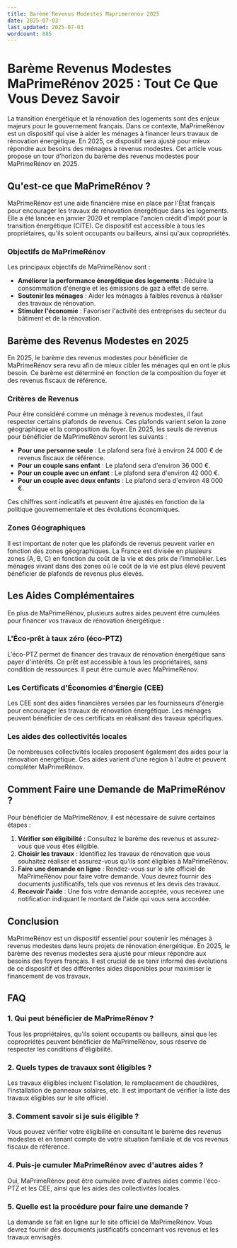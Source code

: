```yaml
---
title: Barème Revenus Modestes Maprimerenov 2025
date: 2025-07-03
last_updated: 2025-07-03
wordcount: 885
---
```


# Barème Revenus Modestes MaPrimeRénov 2025 : Tout Ce Que Vous Devez Savoir

La transition énergétique et la rénovation des logements sont des enjeux majeurs pour le gouvernement français. Dans ce contexte, MaPrimeRénov est un dispositif qui vise à aider les ménages à financer leurs travaux de rénovation énergétique. En 2025, ce dispositif sera ajusté pour mieux répondre aux besoins des ménages à revenus modestes. Cet article vous propose un tour d’horizon du barème des revenus modestes pour MaPrimeRénov en 2025.

## Qu'est-ce que MaPrimeRénov ?

MaPrimeRénov est une aide financière mise en place par l'État français pour encourager les travaux de rénovation énergétique dans les logements. Elle a été lancée en janvier 2020 et remplace l'ancien crédit d'impôt pour la transition énergétique (CITE). Ce dispositif est accessible à tous les propriétaires, qu'ils soient occupants ou bailleurs, ainsi qu'aux copropriétés.

### Objectifs de MaPrimeRénov

Les principaux objectifs de MaPrimeRénov sont :

- **Améliorer la performance énergétique des logements** : Réduire la consommation d'énergie et les émissions de gaz à effet de serre.
- **Soutenir les ménages** : Aider les ménages à faibles revenus à réaliser des travaux de rénovation.
- **Stimuler l'économie** : Favoriser l'activité des entreprises du secteur du bâtiment et de la rénovation.

## Barème des Revenus Modestes en 2025

En 2025, le barème des revenus modestes pour bénéficier de MaPrimeRénov sera revu afin de mieux cibler les ménages qui en ont le plus besoin. Ce barème est déterminé en fonction de la composition du foyer et des revenus fiscaux de référence.

### Critères de Revenus

Pour être considéré comme un ménage à revenus modestes, il faut respecter certains plafonds de revenus. Ces plafonds varient selon la zone géographique et la composition du foyer. En 2025, les seuils de revenus pour bénéficier de MaPrimeRénov seront les suivants :

- **Pour une personne seule** : Le plafond sera fixé à environ 24 000 € de revenus fiscaux de référence.
- **Pour un couple sans enfant** : Le plafond sera d'environ 36 000 €.
- **Pour un couple avec un enfant** : Le plafond sera d'environ 42 000 €.
- **Pour un couple avec deux enfants** : Le plafond sera d'environ 48 000 €.

Ces chiffres sont indicatifs et peuvent être ajustés en fonction de la politique gouvernementale et des évolutions économiques.

### Zones Géographiques

Il est important de noter que les plafonds de revenus peuvent varier en fonction des zones géographiques. La France est divisée en plusieurs zones (A, B, C) en fonction du coût de la vie et des prix de l'immobilier. Les ménages vivant dans des zones où le coût de la vie est plus élevé peuvent bénéficier de plafonds de revenus plus élevés.

## Les Aides Complémentaires

En plus de MaPrimeRénov, plusieurs autres aides peuvent être cumulées pour financer vos travaux de rénovation énergétique :

### L'Éco-prêt à taux zéro (éco-PTZ)

L'éco-PTZ permet de financer des travaux de rénovation énergétique sans payer d'intérêts. Ce prêt est accessible à tous les propriétaires, sans condition de ressources. Il peut être cumulé avec MaPrimeRénov.

### Les Certificats d'Économies d'Énergie (CEE)

Les CEE sont des aides financières versées par les fournisseurs d'énergie pour encourager les travaux de rénovation énergétique. Les ménages peuvent bénéficier de ces certificats en réalisant des travaux spécifiques.

### Les aides des collectivités locales

De nombreuses collectivités locales proposent également des aides pour la rénovation énergétique. Ces aides varient d'une région à l'autre et peuvent compléter MaPrimeRénov.

## Comment Faire une Demande de MaPrimeRénov ?

Pour bénéficier de MaPrimeRénov, il est nécessaire de suivre certaines étapes :

1. **Vérifier son éligibilité** : Consultez le barème des revenus et assurez-vous que vous êtes éligible.
2. **Choisir les travaux** : Identifiez les travaux de rénovation que vous souhaitez réaliser et assurez-vous qu'ils sont éligibles à MaPrimeRénov.
3. **Faire une demande en ligne** : Rendez-vous sur le site officiel de MaPrimeRénov pour faire votre demande. Vous devrez fournir des documents justificatifs, tels que vos revenus et les devis des travaux.
4. **Recevoir l'aide** : Une fois votre demande acceptée, vous recevrez une notification indiquant le montant de l'aide qui vous sera accordée.

## Conclusion

MaPrimeRénov est un dispositif essentiel pour soutenir les ménages à revenus modestes dans leurs projets de rénovation énergétique. En 2025, le barème des revenus modestes sera ajusté pour mieux répondre aux besoins des foyers français. Il est crucial de se tenir informé des évolutions de ce dispositif et des différentes aides disponibles pour maximiser le financement de vos travaux.

## FAQ

### 1. Qui peut bénéficier de MaPrimeRénov ?

Tous les propriétaires, qu'ils soient occupants ou bailleurs, ainsi que les copropriétés peuvent bénéficier de MaPrimeRénov, sous réserve de respecter les conditions d'éligibilité.

### 2. Quels types de travaux sont éligibles ?

Les travaux éligibles incluent l'isolation, le remplacement de chaudières, l'installation de panneaux solaires, etc. Il est important de vérifier la liste des travaux éligibles sur le site officiel.

### 3. Comment savoir si je suis éligible ?

Vous pouvez vérifier votre éligibilité en consultant le barème des revenus modestes et en tenant compte de votre situation familiale et de vos revenus fiscaux de référence.

### 4. Puis-je cumuler MaPrimeRénov avec d'autres aides ?

Oui, MaPrimeRénov peut être cumulée avec d'autres aides comme l'éco-PTZ et les CEE, ainsi que les aides des collectivités locales.

### 5. Quelle est la procédure pour faire une demande ?

La demande se fait en ligne sur le site officiel de MaPrimeRénov. Vous devrez fournir des documents justificatifs concernant vos revenus et les travaux envisagés.